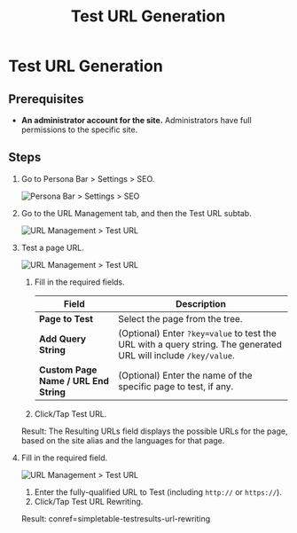 ﻿---
uid: test-url-generation
topic: test-url-generation
locale: en
title: Test URL Generation
dnneditions: DNN Platform,Evoq Content,Evoq Engage
dnnversion: 09.02.00
parent-topic: administrators-configuring-your-site-overview
related-topics: configure-url-rewriter,configure-url-redirects,manage-url-providers,edit-regex-for-url-management
---

# Test URL Generation

## Prerequisites

*   **An administrator account for the site.** Administrators have full permissions to the specific site.

## Steps

1.  Go to Persona Bar \> Settings \> SEO.
    
    ![Persona Bar > Settings > SEO](/images/scr-pbar-host-Settings-E91.png)
    
2.  Go to the URL Management tab, and then the Test URL subtab.
    
    ![URL Management > Test URL](/images/scr-pbtabs-host-Settings-SEO-URLManagement-TestURL-E91.png)
    
3.  Test a page URL.
    
      
    
    ![URL Management > Test URL](/images/scr-SEO-URLManagement-TestURL-TestPageURL-E91.png)
    
      
    
    1.  Fill in the required fields.
        
        |Field|Description|
        |---|---|
        |<strong>Page to Test</strong>|Select the page from the tree.|
        |<strong>Add Query String</strong>|(Optional) Enter `?key=value` to test the URL with a query string. The generated URL will include `/key/value`.|
        |<strong>Custom Page Name / URL End String</strong>|(Optional) Enter the name of the specific page to test, if any.|
        
    2.  Click/Tap Test URL.
    
    Result: The Resulting URLs field displays the possible URLs for the page, based on the site alias and the languages for that page.
    
4.  Fill in the required field.
    
      
    
    ![URL Management > Test URL](/images/scr-SEO-URLManagement-TestURL-TestURLRewriting-E91.png)
    
      
    
    1.  Enter the fully-qualified URL to Test (including `http://` or `https://`).
    2.  Click/Tap Test URL Rewriting.
    
    Result: conref=simpletable-testresults-url-rewriting
